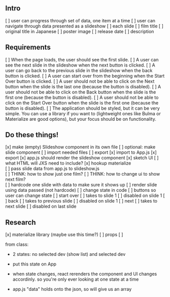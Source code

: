 ## Intro
[ ] user can progress through set of data, one item at a time 
[ ] user can navigate through data presented as a slideshow
[ ] each slide 
    [ ] film title 
    [ ] original title in Japanese
    [ ] poster image
    [ ] release date 
    [ ] description


## Requirements
[ ] When the page loads, the user should see the first slide.
[ ] A user can see the next slide in the slideshow when the next button is clicked.
[ ] A user can go back to the previous slide in the slideshow when the back button is clicked.
[ ] A user can start over from the beginning when the Start Over button is clicked.
[ ] A user should not be able to click on the Next button when the slide is the last one (because the button is disabled).
[ ] A user should not be able to click on the Back button when the slide is the first one (because the button is disabled).
[ ] A user should not be able to click on the Start Over button when the slide is the first one (because the button is disabled).
[ ] The application should be styled, but it can be very simple. You can use a library if you want to (lightweight ones like Bulma or Materialize are good options), but your focus should be on functionality. 


## Do these things! 
[x] make (empty) Slideshow component in its own file 
    [ ] optional: make slide component 
        [ ] import needed files
        [ ] export 
    [x] import to App.js
    [x] export 
[x] app.js should render the slideshow component 
[x] sketch UI
    [ ] what HTML will JXS need to include? 
[x] hookup materialize     
[ ] pass slide data from app.js to slideshow.js     
[ ] THINK: how to show just one film?
[ ] THINK: how to change ui to show next film?    
[ ] hardcode one slide with data to make sure it shows up 
[ ] render slide using data passed (not hardcode)
[ ] change state in code 
[ ] buttons so user can change state
    [ ] start over 
        [ ] takes to slide 1 
        [ ] disabled on slide 1
    [ ] back 
        [ ] takes to previous slide 
        [ ] disabled on slide 1 
    [ ] next 
        [ ] takes to next slide 
        [ ] disabled on last slide         


## Research
[x] materialize library (maybe use this time?)
[ ] props 
[ ] 

from class:
- 2 states: no selected dev (show list) and selected dev 
- put this state on App 
- when state changes, react rerenders the component and UI changes accordinly. so you're only ever looking at one state at a time 

- app.js "data" holds onto the json, so will give us an array 